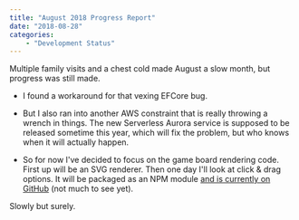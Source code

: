 ```yaml
---
title: "August 2018 Progress Report"
date: "2018-08-28"
categories:
    - "Development Status"
---
```


Multiple family visits and a chest cold made August a slow month, but progress was still made.

* I found a workaround for that vexing EFCore bug.

* But I also ran into another AWS constraint that is really throwing a wrench in things. The new Serverless Aurora service is supposed to be released sometime this year, which will fix the problem, but who knows when it will actually happen.

* So for now I've decided to focus on the game board rendering code. First up will be an SVG renderer. Then one day I'll look at click & drag options. It will be packaged as an NPM module [and is currently on GitHub](https://github.com/AbstractPlay/renderer) (not much to see yet).

Slowly but surely.

